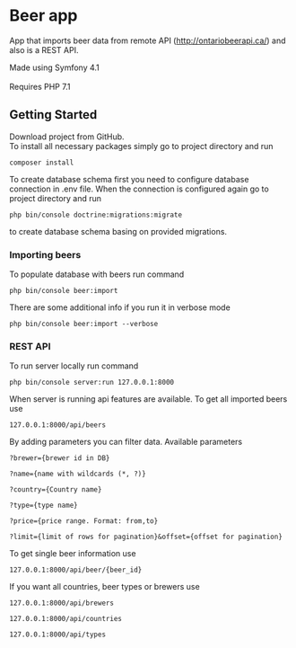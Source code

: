 # Beer app

App that imports beer data from remote API (http://ontariobeerapi.ca/) and also is a REST API.

Made using Symfony 4.1  
\
Requires PHP 7.1


## Getting Started
Download project from GitHub.\
To install all necessary packages simply go to project directory and run

```
composer install
```

To create database schema first you need to configure database connection in .env file. When the connection is configured again go to project directory and run 

```
php bin/console doctrine:migrations:migrate
```
to create database schema basing on provided migrations.

### Importing beers

To populate database with beers run command

```
php bin/console beer:import
```

There are some additional info if you run it in verbose mode

```
php bin/console beer:import --verbose
```

### REST API

To run server locally run command

```
php bin/console server:run 127.0.0.1:8000
```

When server is running api features are available.
To get all imported beers use

```
127.0.0.1:8000/api/beers
```

By adding parameters you can filter data.
Available parameters

```
?brewer={brewer id in DB}
```
```
?name={name with wildcards (*, ?)}
```
```
?country={Country name}
```
```
?type={type name}
```
```
?price={price range. Format: from,to}
```
```
?limit={limit of rows for pagination}&offset={offset for pagination}
```

To get single beer information use 

```
127.0.0.1:8000/api/beer/{beer_id}
```

If you want all countries, beer types or brewers use
```
127.0.0.1:8000/api/brewers
```
```
127.0.0.1:8000/api/countries
```
```
127.0.0.1:8000/api/types
```
